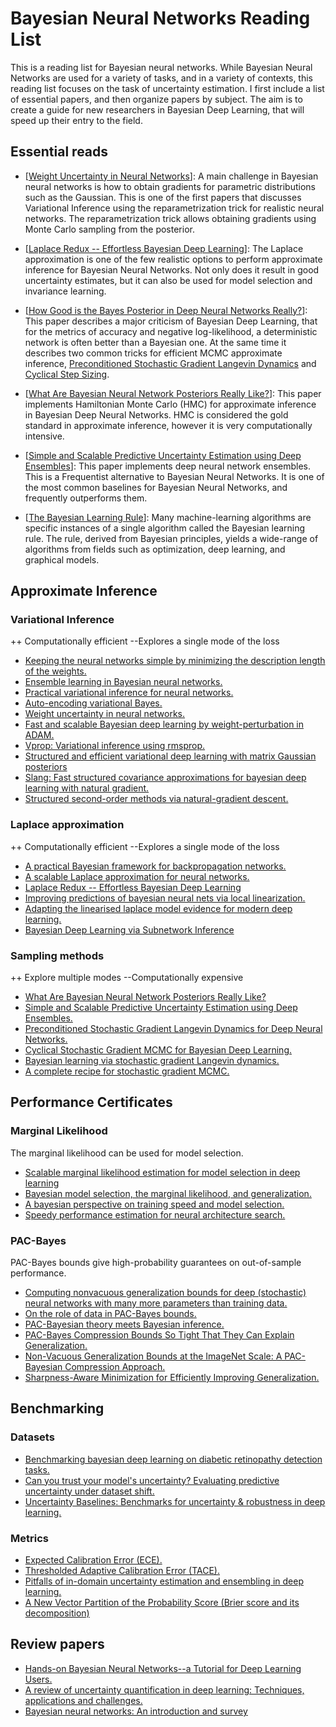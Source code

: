 # Bayesian Neural Networks Reading List

This is a reading list for Bayesian neural networks. While Bayesian Neural Networks are used for a variety of tasks, and in a variety of contexts, this reading list focuses on the task of uncertainty estimation. I first include a list of essential papers, and then organize papers by subject. The aim is to create a guide for new researchers in Bayesian Deep Learning, that will speed up their entry to the field.

## Essential reads



- [[Weight Uncertainty in Neural Networks](https://www.google.com/url?sa=t&rct=j&q=&esrc=s&source=web&cd=&ved=2ahUKEwiEqOnA2cv8AhWHTKQEHeATB8sQFnoECAoQAQ&url=http%3A%2F%2Fproceedings.mlr.press%2Fv37%2Fblundell15.pdf&usg=AOvVaw1XvLXExIhW1Sad_feY49ss)]: A main challenge in Bayesian 
neural networks is how to obtain gradients for parametric distributions such as the Gaussian. This is one of the first papers that discusses Variational Inference using the reparametrization trick for realistic neural networks. The reparametrization trick allows obtaining gradients using Monte Carlo sampling from the posterior.

- [[Laplace Redux -- Effortless Bayesian Deep Learning](https://arxiv.org/abs/2106.14806)]: The Laplace approximation is one of the few realistic options to perform approximate inference for Bayesian Neural Networks.
Not only does it result in good uncertainty estimates, but it can also be used for model selection and invariance learning.

- [[How Good is the Bayes Posterior in Deep Neural Networks Really?](http://proceedings.mlr.press/v119/wenzel20a/wenzel20a.pdf)]: This paper describes a major criticism of Bayesian Deep Learning, that for the metrics of accuracy and negative log-likelihood, 
a deterministic network is often better than a Bayesian one. At the same time it describes two common tricks for efficient MCMC approximate inference, [Preconditioned Stochastic Gradient Langevin Dynamics](https://www.aaai.org/ocs/index.php/AAAI/AAAI16/paper/download/11835/11805) and [Cyclical Step Sizing](https://arxiv.org/abs/1902.03932).

- [[What Are Bayesian Neural Network Posteriors Really Like?](http://proceedings.mlr.press/v139/izmailov21a/izmailov21a.pdf)]: This paper implements Hamiltonian Monte Carlo (HMC) for approximate inference 
in Bayesian Deep Neural Networks. HMC is considered the gold standard in approximate inference, however it is very computationally intensive.

- [[Simple and Scalable Predictive Uncertainty Estimation using Deep Ensembles](https://www.google.com/url?sa=t&rct=j&q=&esrc=s&source=web&cd=&cad=rja&uact=8&ved=2ahUKEwj0jMP75sv8AhXWT6QEHeaLBxkQFnoECCkQAQ&url=https%3A%2F%2Fproceedings.neurips.cc%2Fpaper%2F2017%2Ffile%2F9ef2ed4b7fd2c810847ffa5fa85bce38-Paper.pdf&usg=AOvVaw1zcxDvvpYRZlrPzKo7zzZO)]: This paper implements deep neural network ensembles. 
This is a Frequentist alternative to Bayesian Neural Networks. It is one of the most common baselines for Bayesian Neural Networks, and frequently outperforms them.

- [[The Bayesian Learning Rule](https://arxiv.org/abs/2107.04562)]: Many machine-learning algorithms are specific instances of a single algorithm called the Bayesian learning rule. The rule, derived from Bayesian principles, yields a wide-range of algorithms from fields such as optimization, deep learning, and graphical models. 

## Approximate Inference
### Variational Inference 
++ Computationally efficient --Explores a single mode of the loss

- [Keeping the neural networks simple by minimizing the
description length of the weights.](https://scholar.google.com/scholar_url?url=https://dl.acm.org/doi/pdf/10.1145/168304.168306&hl=en&sa=T&oi=gsb-ggp&ct=res&cd=0&d=10176669309393884854&ei=5h_FY9ffEYaymgHM6YaoBw&scisig=AAGBfm26p-N1UN5egv0YIQzRamLrWqemLw)
- [Ensemble learning in Bayesian neural networks.](https://scholar.google.com/scholar_url?url=https://seunghan96.github.io/assets/pdf/BNN/paper/05.Ensemble%2520Learning%2520in%2520Bayesian%2520Neural%2520Networks.pdf&hl=en&sa=T&oi=gsb-ggp&ct=res&cd=0&d=8533198369198161660&ei=mCDFY8SzGeyVy9YP4KGr0Ao&scisig=AAGBfm0FmcAORkwGf9QYkeIvoo43mrwT7g)
- [Practical variational inference for neural networks.](https://scholar.google.com/scholar_url?url=https://proceedings.neurips.cc/paper/4329-practical-variational-inference-for-neural-networks&hl=en&sa=T&oi=gsb&ct=res&cd=0&d=16673382953830986184&ei=ySDFY87wO42Sy9YP7pSx8AU&scisig=AAGBfm0ZKmVC22U1ZNQl0DJ8TB4yhTtdHg)
- [Auto-encoding variational Bayes.](https://scholar.google.com/scholar_url?url=https://arxiv.org/abs/1312.6114&hl=en&sa=T&oi=gsb&ct=res&cd=0&d=10486756931164834716&ei=7yDFY6O5CoaymgHM6YaoBw&scisig=AAGBfm21twq9Fdq-mroZkKJFO98cQ8uMwA)
- [Weight uncertainty in neural
networks.](https://scholar.google.com/scholar_url?url=https://proceedings.mlr.press/v37/blundell15.html&hl=en&sa=T&oi=gsb&ct=res&cd=0&d=6370453062994389837&ei=fCHFY9XHGYaymgHM6YaoBw&scisig=AAGBfm0f-bYr_T9kRXccr37odGA0gBNmxw)
- [Fast and scalable
Bayesian deep learning by weight-perturbation in ADAM.](https://scholar.google.com/scholar_url?url=https://proceedings.mlr.press/v80/khan18a.html&hl=en&sa=T&oi=gsb&ct=res&cd=0&d=11374390410783252644&ei=qyHFY_eLJuyVy9YP4KGr0Ao&scisig=AAGBfm3jb7CoJkqSGjjq_YU8zaXfLPpwXw)
- [Vprop: Variational inference using rmsprop.](https://scholar.google.com/scholar_url?url=https://arxiv.org/abs/1712.01038&hl=en&sa=T&oi=gsb&ct=res&cd=0&d=14528683780372901925&ei=1CHFY9WpD7nGsQL-6pDoCg&scisig=AAGBfm3ed7938rmWVJBD0tmlo7ApYYvcCg)
- [Structured and efficient variational deep learning with matrix
Gaussian posteriors](https://scholar.google.com/scholar_url?url=https://proceedings.mlr.press/v48/louizos16.html&hl=en&sa=T&oi=gsb&ct=res&cd=0&d=6832261610013648671&ei=BCLFY46pGeyVy9YP4KGr0Ao&scisig=AAGBfm3Dk70i6rAzP1RCkkKazyU6CfPj8g)
- [Slang: Fast structured
covariance approximations for bayesian deep learning with natural gradient.](https://scholar.google.com/scholar_url?url=https://proceedings.neurips.cc/paper/2018/hash/d3157f2f0212a80a5d042c127522a2d5-Abstract.html&hl=en&sa=T&oi=gsb&ct=res&cd=0&d=16145055537497825367&ei=MSLFY5r2OYbcmwGmsojQCQ&scisig=AAGBfm0J9CD0VPhaaxHcXvMeZ9OEBGJ-MA)
- [Structured second-order methods via natural-gradient descent.](https://arxiv.org/pdf/2107.10884)
### Laplace approximation
++ Computationally efficient --Explores a single mode of the loss

- [A practical Bayesian framework for backpropagation networks.](https://scholar.google.com/scholar_url?url=https://direct.mit.edu/neco/article/4/3/448/5654&hl=en&sa=T&oi=gsb&ct=res&cd=0&d=4883107376501501717&ei=FyPFY5bkLJOSy9YPxYCN6AI&scisig=AAGBfm2uQ4xCZIUjhFInqshLOyN4qk6WcQ)
- [A scalable Laplace approximation for neural networks.](https://scholar.google.com/scholar_url?url=https://discovery.ucl.ac.uk/id/eprint/10080902/&hl=en&sa=T&oi=gsb&ct=res&cd=0&d=3068639073703398000&ei=OSPFY_bIDuOSy9YP2ZKSqA8&scisig=AAGBfm2rxtCiHqTNTtypVHoU1PFVqUK5Tg)
- [Laplace Redux -- Effortless Bayesian Deep Learning](https://arxiv.org/abs/2106.14806)
- [Improving predictions of bayesian neural nets via local
linearization. ](https://scholar.google.com/scholar_url?url=https://proceedings.mlr.press/v130/immer21a.html&hl=en&sa=T&oi=gsb&ct=res&cd=0&d=7363952428677779165&ei=hiPFY-6WJOOSy9YP2ZKSqA8&scisig=AAGBfm0WKGryBtL6Te5RTwNBZpYPZq5mCQ)
- [Adapting the linearised laplace model evidence for modern deep learning. ](https://scholar.google.com/scholar_url?url=https://proceedings.mlr.press/v162/antoran22a.html&hl=en&sa=T&oi=gsb&ct=res&cd=0&d=3588379385157935270&ei=pCPFY7T8M6PGsQKV5YqwCg&scisig=AAGBfm2I5Sto1dfSHydrDzjtQxf4_eorNw)
- [ Bayesian Deep Learning via Subnetwork Inference ](https://arxiv.org/pdf/2010.14689)
### Sampling methods
++ Explore multiple modes --Computationally expensive

- [What Are Bayesian Neural Network Posteriors Really Like?](http://proceedings.mlr.press/v139/izmailov21a/izmailov21a.pdf)
- [Simple and Scalable Predictive Uncertainty Estimation using Deep Ensembles.](https://www.google.com/url?sa=t&rct=j&q=&esrc=s&source=web&cd=&cad=rja&uact=8&ved=2ahUKEwj0jMP75sv8AhXWT6QEHeaLBxkQFnoECCkQAQ&url=https%3A%2F%2Fproceedings.neurips.cc%2Fpaper%2F2017%2Ffile%2F9ef2ed4b7fd2c810847ffa5fa85bce38-Paper.pdf&usg=AOvVaw1zcxDvvpYRZlrPzKo7zzZO)
- [Preconditioned Stochastic Gradient Langevin Dynamics for Deep Neural Networks.](https://www.aaai.org/ocs/index.php/AAAI/AAAI16/paper/download/11835/11805)
- [Cyclical Stochastic Gradient MCMC for Bayesian Deep Learning.](https://arxiv.org/abs/1902.03932)
- [Bayesian learning via stochastic gradient Langevin dynamics.](https://www.google.com/url?sa=t&rct=j&q=&esrc=s&source=web&cd=&cad=rja&uact=8&ved=2ahUKEwiB_Pqj78v8AhWQVKQEHXspC9YQFnoECAsQAQ&url=https%3A%2F%2Fwww.stats.ox.ac.uk%2F~teh%2Fresearch%2Fcompstats%2FWelTeh2011a.pdf&usg=AOvVaw2Eomq_YCJE9-E1E8x33fsM)
- [A complete recipe for stochastic gradient MCMC.](https://www.google.com/url?sa=t&rct=j&q=&esrc=s&source=web&cd=&cad=rja&uact=8&ved=2ahUKEwjn_Lrh78v8AhXhVKQEHZGoBDsQFnoECAsQAQ&url=http%3A%2F%2Fpapers.neurips.cc%2Fpaper%2F5891-a-complete-recipe-for-stochastic-gradient-mcmc.pdf&usg=AOvVaw1_xxogcCifNSVbrKX3W283)
## Performance Certificates

### Marginal Likelihood
The marginal likelihood can be used for model selection.

- [Scalable marginal
likelihood estimation for model selection in deep learning](https://arxiv.org/abs/2104.04975)
- [Bayesian model selection,
the marginal likelihood, and generalization.](https://arxiv.org/abs/2202.11678)
- [A bayesian perspective on training
speed and model selection.](https://arxiv.org/abs/2010.14499)
- [Speedy performance
estimation for neural architecture search.](https://arxiv.org/abs/2006.04492)
### PAC-Bayes
PAC-Bayes bounds give high-probability guarantees on out-of-sample performance.

- [Computing nonvacuous generalization bounds for deep (stochastic) neural networks with many more parameters than training data.](https://arxiv.org/abs/1703.11008)
- [On the role of data in PAC-Bayes bounds.](https://arxiv.org/abs/2006.10929)
- [PAC-Bayesian theory meets Bayesian inference.](https://arxiv.org/abs/1605.08636)
- [PAC-Bayes Compression Bounds So Tight That They Can Explain Generalization.](https://arxiv.org/abs/2211.13609)
- [Non-Vacuous Generalization Bounds at the ImageNet Scale: A PAC-Bayesian Compression Approach.](https://arxiv.org/abs/1804.05862)
- [Sharpness-Aware Minimization for Efficiently Improving Generalization.](https://arxiv.org/abs/2010.01412)

## Benchmarking

### Datasets
- [Benchmarking bayesian deep learning on diabetic retinopathy detection tasks.](https://arxiv.org/abs/2211.12717)
- [Can you trust your model's uncertainty? Evaluating predictive uncertainty under dataset shift.](https://arxiv.org/abs/1906.02530)
- [Uncertainty Baselines: Benchmarks for uncertainty & robustness in deep learning.](https://arxiv.org/abs/2106.04015)
### Metrics
- [Expected Calibration Error (ECE).](https://www.jstor.org/stable/2987588)
- [Thresholded Adaptive Calibration Error (TACE).](https://arxiv.org/abs/1904.01685)
- [Pitfalls of in-domain uncertainty
estimation and ensembling in deep learning. ](https://arxiv.org/abs/2002.06470)
- [A New Vector Partition of the Probability Score (Brier score and its decomposition)](https://journals.ametsoc.org/view/journals/apme/12/4/1520-0450_1973_012_0595_anvpot_2_0_co_2.xml#container-56956-item-56959)

## Review papers
- [Hands-on Bayesian Neural Networks--a Tutorial for Deep Learning Users.](https://arxiv.org/abs/2007.06823)
- [A review of uncertainty quantification in deep learning: Techniques, applications and challenges.](https://arxiv.org/abs/2011.06225)
- [Bayesian neural networks: An introduction and survey](https://arxiv.org/abs/2006.12024)

